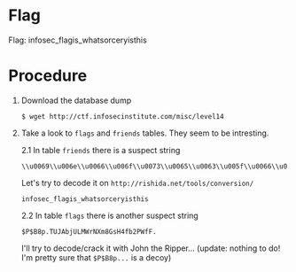 # Flag

Flag: infosec_flagis_whatsorceryisthis

# Procedure

1.	Download the database dump

		$ wget http://ctf.infosecinstitute.com/misc/level14

2.	Take a look to `flags` and `friends` tables. They seem to be intresting.

	2.1	In table `friends` there is a suspect string

		\\u0069\\u006e\\u0066\\u006f\\u0073\\u0065\\u0063\\u005f\\u0066\\u006c\\u0061\\u0067\\u0069\\u0073\\u005f\\u0077\\u0068\\u0061\\u0074\\u0073\\u006f\\u0072\\u0063\\u0065\\u0072\\u0079\\u0069\\u0073\\u0074\\u0068\\u0069\\u0073

	Let's try to decode it on `http://rishida.net/tools/conversion/`

		infosec_flagis_whatsorceryisthis

	2.2	In table `flags` there is another suspect string

		$P$B8p.TUJAbjULMWrNXm8GsH4fb2PWfF.

	I'll try to decode/crack it with John the Ripper... (update: nothing to do! I'm pretty sure that `$P$B8p...` is a decoy)

